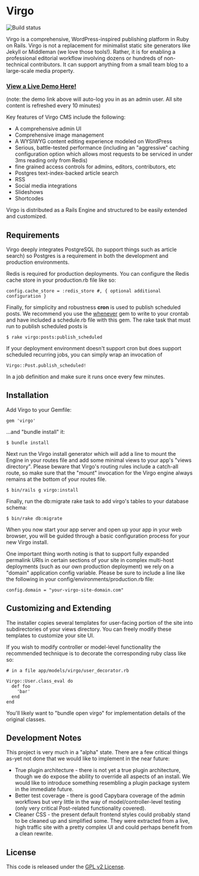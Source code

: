 # Virgo

![Build status](https://circleci.com/gh/CasperSleep/Virgo.svg?style=shield&circle-token=663c869f611f10ce1054bd06ded3a6617a9e724c)

Virgo is a comprehensive, WordPress-inspired publishing platform in Ruby on Rails. Virgo is not a replacement for minimalist static site generators like Jekyll or Middleman (we love those tools!). Rather, it is for enabling a professional editorial workflow involving dozens or hundreds of non-technical contributors. It can support anything from a small team blog to a large-scale media property.

### <a href="http://demo.virgo.casper.com/demo_autologin" target="_blank">View a Live Demo Here!</a>
(note: the demo link above will auto-log you in as an admin user. All site content is refreshed every 10 minutes)


Key features of Virgo CMS include the following:

* A comprehensive admin UI
* Comprehensive image management
* A WYSIWYG content editing experience modeled on WordPress
* Serious, battle-tested performance (including an "aggressive" caching configuration option which allows most requests to be serviced in under 3ms reading only from Redis)
* fine grained access controls for admins, editors, contributors, etc
* Postgres text-index-backed article search
* RSS
* Social media integrations
* Slideshows
* Shortcodes

Virgo is distributed as a Rails Engine and structured to be easily extended and customized.

## Requirements

Virgo deeply integrates PostgreSQL (to support things such as article search) so Postgres is a requirement in both the development and production environments.

Redis is required for production deployments. You can configure the Redis cache store in your production.rb file like so:

    config.cache_store = :redis_store #, { optional additional configuration }

Finally, for simplicity and robustness **cron** is used to publish scheduled posts. We recommend you use the [whenever](https://github.com/javan/whenever) gem to write to your crontab and have included a schedule.rb file with this gem. The rake task that must run to publish scheduled posts is

    $ rake virgo:posts:publish_scheduled

If your deployment environment doesn't support cron but does support scheduled recurring jobs, you can simply wrap an invocation of

    Virgo::Post.publish_scheduled!

In a job definition and make sure it runs once every few minutes.

## Installation

Add Virgo to your Gemfile:

    gem 'virgo'

...and "bundle install" it:

    $ bundle install

Next run the Virgo install generator which will add a line to mount the Engine in your routes file and add some minimal views to your app's "views directory". Please beware that Virgo's routing rules include a catch-all route, so make sure that the "mount" invocation for the Virgo engine always remains at the bottom of your routes file.

    $ bin/rails g virgo:install

Finally, run the db:migrate rake task to add virgo's tables to your database schema:

    $ bin/rake db:migrate

When you now start your app server and open up your app in your web browser, you will be guided through a basic configuration process for your new Virgo install.

One important thing worth noting is that to support fully expanded permalink URIs in certain sections of your site in complex multi-host deployments (such as our own production deployment) we rely on a "domain" application config variable. Please be sure to include a line like the following in your config/environments/production.rb file:

    config.domain = "your-virgo-site-domain.com"

## Customizing and Extending

The installer copies several templates for user-facing portion of the site into subdirectories of your views directory. You can freely modify these templates to customize your site UI.

If you wish to modify controller or model-level functionality the recommended technique is to decorate the corresponding ruby class like so:

    # in a file app/models/virgo/user_decorator.rb

    Virgo::User.class_eval do
      def foo
        'bar'
      end
    end

You'll likely want to "bundle open virgo" for implementation details of the original classes.

## Development Notes

This project is very much in a "alpha" state. There are a few critical things as-yet not done that we would like to implement in the near future:

* True plugin architecture - there is not yet a true plugin architecture, though we do expose the ability to override all aspects of an install. We would like to introduce something resembling a plugin package system in the immediate future.
* Better test coverage - there is good Capybara coverage of the admin workflows but very little in the way of model/controller-level testing (only very critical Post-related functionality covered).
* Cleaner CSS - the present default frontend styles could probably stand to be cleaned up and simplified some. They were extracted from a live, high traffic site with a pretty complex UI and could perhaps benefit from a clean rewrite.


## License

This code is released under the [GPL v2 License](http://www.gnu.org/licenses/old-licenses/gpl-2.0.txt).
